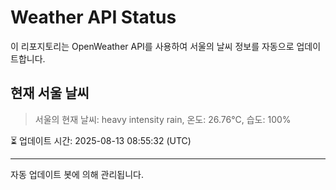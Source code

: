 
# Weather API Status

이 리포지토리는 OpenWeather API를 사용하여 서울의 날씨 정보를 자동으로 업데이트합니다.

## 현재 서울 날씨
> 서울의 현재 날씨: heavy intensity rain, 온도: 26.76°C, 습도: 100%

⏳ 업데이트 시간: 2025-08-13 08:55:32 (UTC)

---
자동 업데이트 봇에 의해 관리됩니다.
